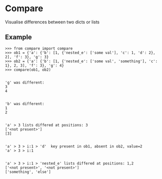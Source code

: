 Compare
=======

Visualise differences between two dicts or lists



## Example

    >>> from compare import compare
    >>> ob1 = {'a': {'b': [1, {'nested_e': ['some val'], 'c': 1, 'd': 2}, 2], 'f': 3}, 'g': 3}
    >>> ob2 = {'a': {'b': [1, {'nested_e': ['some val', 'something'], 'c': 1}, 2, 3], 'f': 3}, 'g': 4}
    >>> compare(ob1, ob2)


    'g' was different:
    3
    4


    'b' was different:
    1
    2


    'a' > 3 lists differed at positions: 3
    ['<not present>']
    [3]


    'a' > 3 > i:1 > 'd'  key present in ob1, absent in ob2, value=2
    'a' > 3 > i:1


    'a' > 3 > i:1 > 'nested_e' lists differed at positions: 1,2
    ['<not present>', '<not present>']
    ['something', 'else']


